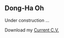 ## Dong-Ha Oh
Under construction ...

Download my [Current C.V.](https://www.dropbox.com/s/lzzruamgbx2cx6k/Dong-Ha_Oh_CV_2021Dec_full.pdf?dl=0) 
